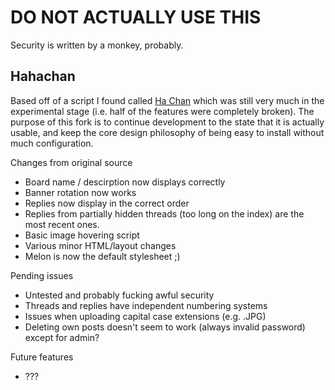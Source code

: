 # DO NOT ACTUALLY USE THIS
Security is written by a monkey, probably.

## Hahachan
Based off of a script I found called [Ha Chan](https://code.google.com/p/hachan/) which was still very much in the experimental stage (i.e. half of the features were completely broken).
The purpose of this fork is to continue development to the state that it is actually usable, and keep the core design philosophy of being easy to install without much configuration.

Changes from original source
 * Board name / descirption now displays correctly
 * Banner rotation now works
 * Replies now display in the correct order
 * Replies from partially hidden threads (too long on the index) are the most recent ones.
 * Basic image hovering script
 * Various minor HTML/layout changes
 * Melon is now the default stylesheet ;)

Pending issues
 * Untested and probably fucking awful security
 * Threads and replies have independent numbering systems
 * Issues when uploading capital case extensions (e.g. .JPG)
 * Deleting own posts doesn't seem to work (always invalid password) except for admin?

Future features
 * ???